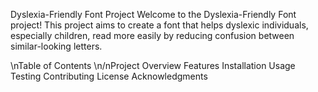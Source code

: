 Dyslexia-Friendly Font Project
Welcome to the Dyslexia-Friendly Font project! This project aims to create a font that helps dyslexic individuals, especially children, read more easily by reducing confusion between similar-looking letters.

\nTable of Contents
\n/nProject Overview
Features
Installation
Usage
Testing
Contributing
License
Acknowledgments
